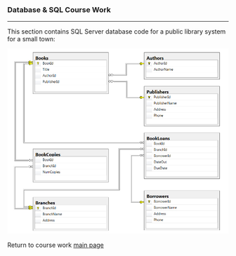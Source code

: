 ### Database & SQL Course Work
***

This section contains SQL Server database code for a public library system for a small town:

![](SQL-DRILLS-submit-730/7.30-ER-diagram.jpg?raw=true)

Return to course work [main page](http://github.com/michaeltharper) 

